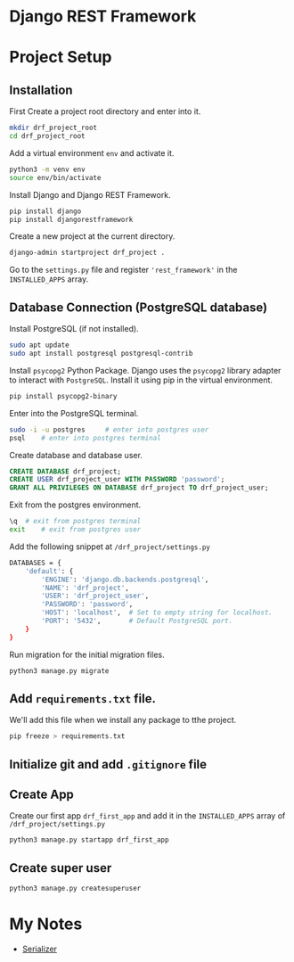 # Django REST Framework 

# Project Setup

## Installation
First Create a project root directory and enter into it. 
```bash
mkdir drf_project_root
cd drf_project_root
```
Add a virtual environment `env` and activate it.
```bash
python3 -m venv env
source env/bin/activate
```
Install Django and Django REST Framework.
```bash
pip install django
pip install djangorestframework
```
Create a new project at the current directory.
```bash
django-admin startproject drf_project .
```
Go to the `settings.py` file and register `'rest_framework'` in the `INSTALLED_APPS` array.

## Database Connection (PostgreSQL database)
Install PostgreSQL (if not installed).
```bash
sudo apt update
sudo apt install postgresql postgresql-contrib
```
Install `psycopg2` Python Package. Django uses the `psycopg2` library adapter to interact with `PostgreSQL`. Install it using pip in the virtual environment.
```bash
pip install psycopg2-binary
```
Enter into the PostgreSQL terminal.
```bash
sudo -i -u postgres     # enter into postgres user
psql    # enter into postgres terminal
```
Create database and database user.
```sql
CREATE DATABASE drf_project;
CREATE USER drf_project_user WITH PASSWORD 'password';
GRANT ALL PRIVILEGES ON DATABASE drf_project TO drf_project_user;
``` 
Exit from the postgres environment.
```bash
\q  # exit from postgres terminal
exit    # exit from postgres user
```
Add the following snippet at `/drf_project/settings.py`
```bash
DATABASES = {
    'default': {
        'ENGINE': 'django.db.backends.postgresql',
        'NAME': 'drf_project',
        'USER': 'drf_project_user',
        'PASSWORD': 'password',
        'HOST': 'localhost',  # Set to empty string for localhost.
        'PORT': '5432',       # Default PostgreSQL port.
    }
}
```

Run migration for the initial migration files.
```bash
python3 manage.py migrate
```

## Add `requirements.txt` file. 
We'll add this file when we install any package to tthe project.
```bash
pip freeze > requirements.txt
```

## Initialize git and add `.gitignore` file

## Create App
Create our first app `drf_first_app` and add it in the `INSTALLED_APPS` array of `/drf_project/settings.py`
```bash
python3 manage.py startapp drf_first_app
```

## Create super user
```bash
python3 manage.py createsuperuser
```
# My Notes
- [Serializer](/Notes/1.%20Serializer.md)